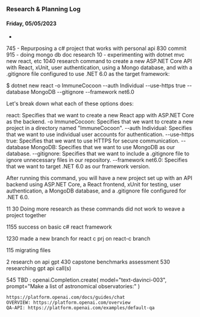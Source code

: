 ### Research & Planning Log
#### Friday, 05/05/2023
*

745 - Repurposing a c# project that works with personal api
830 commit 
915 - doing mongo db doc research
10  - experimenting with dotnet mvc new react, etc 
1040  research command to create a new ASP.NET Core API with React, xUnit, user authentication, using a Mongo database, and with a .gitignore file configured to use .NET 6.0 as the target framework:

$ dotnet new react -o ImmuneCocoon --auth Individual --use-https true --database MongoDB --gitignore --framework net6.0

Let's break down what each of these options does:

react: Specifies that we want to create a new React app with ASP.NET Core as the backend.
-o ImmuneCocoon: Specifies that we want to create a new project in a directory named "ImmuneCocoon".
--auth Individual: Specifies that we want to use individual user accounts for authentication.
--use-https true: Specifies that we want to use HTTPS for secure communication.
--database MongoDB: Specifies that we want to use MongoDB as our database.
--gitignore: Specifies that we want to include a .gitignore file to ignore unnecessary files in our repository.
--framework net6.0: Specifies that we want to target .NET 6.0 as our framework version.

After running this command, you will have a new project set up with an API backend using ASP.NET Core, a React frontend, xUnit for testing, user authentication, a MongoDB database, and a .gitignore file configured for .NET 6.0.

11 30 Doing more research as these commands did not work to weave a project together

1155 success on basic c# react framework

1230 made a new branch for react c prj on react-c branch

115 migrating files

2 research on api gpt
430 capstone benchmarks assessment
530 researching gpt api call(s) 
    
545 TBD  :  openai.Completion.create(
      model="text-davinci-003",
      prompt="Make a list of astronomical observatories:"
    )

    https://platform.openai.com/docs/guides/chat
    OVERVIEW: https://platform.openai.com/overview
    QA-API: https://platform.openai.com/examples/default-qa
     